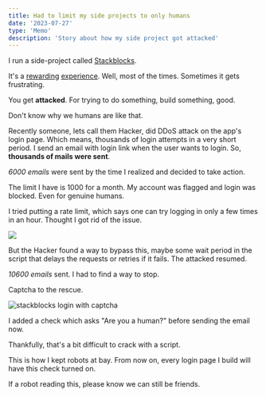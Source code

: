 ```yaml
---
title: Had to limit my side projects to only humans
date: '2023-07-27'
type: 'Memo'
description: 'Story about how my side project got attacked'
---
```


I run a side-project called [Stackblocks](https://stackblocks.app).

It's a [rewarding](https://twitter.com/aravindballa/status/1562688753382019072) [experience](https://twitter.com/aravindballa/status/1542091942653472769). Well, most of the times. Sometimes it gets frustrating.

You get **attacked**. For trying to do something, build something, good.

Don't know why we humans are like that.

Recently someone, lets call them Hacker, did DDoS attack on the app's login page. Which means, thousands of login attempts in a very short period. I send an email with login link when the user wants to login. So, **thousands of mails were sent**.

*6000 emails* were sent by the time I realized and decided to take action.

The limit I have is 1000 for a month. My account was flagged and login was blocked. Even for genuine humans.

I tried putting a rate limit, which says one can try logging in only a few times in an hour. Thought I got rid of the issue.

![](https://pbs.twimg.com/media/FupSWSaWIAEtfyH?format=jpg&name=4096x4096)

But the Hacker found a way to bypass this, maybe some wait period in the script that delays the requests or retries if it fails. The attacked resumed.

*10600 emails* sent. I had to find a way to stop.

Captcha to the rescue.

![stackblocks login with captcha](https://ik.imagekit.io/aravindballa/website/sb-captcha.jpg?updatedAt=1690481768306)

I added a check which asks "Are you a human?" before sending the email now.

Thankfully, that's a bit difficult to crack with a script.

This is how I kept robots at bay. From now on, every login page I build will have this check turned on.

If a robot reading this, please know we can still be friends.

